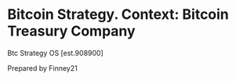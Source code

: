 # Bitcoin Strategy. Context: Bitcoin Treasury Company
Btc Strategy OS [est.908900]

Prepared by Finney21

